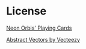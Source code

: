 # License

<a href="https://neonorbis.itch.io/playing-cards">Neon Orbis' Playing Cards</a>

<a href="https://www.vecteezy.com/free-vector/abstract">Abstract Vectors by Vecteezy</a>